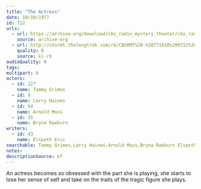 ```yaml
---
title: "The Actress"
date: 10/10/1977
id: 722
urls: 
  - url: https://archive.org/download/cbs_radio_mystery_theater/cbs_radio_mystery_theater-0701-0750.zip/cbs_radio_mystery_theater-0701-0750%2Fcbsrmt_0722_the_actress.mp3
    source: archive-org
  - url: http://cbsrmt.thelongtrek.com/rb/CBSRMT%20-%20771010%200722%20The%20Actress_WLNH-FM_rb.mp3
    quality: 0
    source: kl-rb
audioQuality: 0
tags: 
multipart: 0
actors:  
  - id: 127
    name: Tammy Grimes  
  - id: 9
    name: Larry Haines  
  - id: 64
    name: Arnold Moss  
  - id: 35
    name: Bryna Raeburn
writers:  
  - id: 43
    name: Elspeth Eric
searchable: Tammy Grimes,Larry Haines,Arnold Moss,Bryna Raeburn Elspeth Eric
notes: 
descriptionSource: kf
---
```

An actress becomes so obsessed with the part she is playing, she starts to lose her sense of self and take on the traits of the tragic figure she plays.